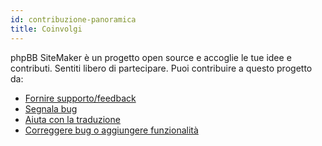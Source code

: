 ```yaml
---
id: contribuzione-panoramica
title: Coinvolgi
---
```


phpBB SiteMaker è un progetto open source e accoglie le tue idee e contributi. Sentiti libero di partecipare. Puoi contribuire a questo progetto da:

* [Fornire supporto/feedback](https://www.phpbb.com/customise/db/extension/phpbb_sitemaker_2)
* [Segnala bug](https://github.com/blitze/phpBB-ext-sitemaker/issues)
* [Aiuta con la traduzione](./contrib-translators.md)
* [Correggere bug o aggiungere funzionalità](./contrib-pull-requests.md)